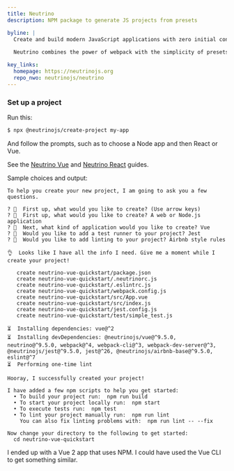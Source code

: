 ```yaml
---
title: Neutrino
description: NPM package to generate JS projects from presets

byline: |
  Create and build modern JavaScript applications with zero initial configuration
  
  Neutrino combines the power of webpack with the simplicity of presets.

key_links:
  homepage: https://neutrinojs.org
  repo_nwo: neutrinojs/neutrino
---
```


### Set up a project

Run this:

```sh
$ npx @neutrinojs/create-project my-app
```

And follow the prompts, such as to choose a Node app and then React or Vue.

See the [Neutrino Vue](https://neutrinojs.org/packages/vue/) and [Neutrino React](https://neutrinojs.org/packages/react/) guides.

Sample choices and output:

```
To help you create your new project, I am going to ask you a few questions.

? 🤔  First up, what would you like to create? (Use arrow keys)
? 🤔  First up, what would you like to create? A web or Node.js application
? 🤔  Next, what kind of application would you like to create? Vue
? 🤔  Would you like to add a test runner to your project? Jest
? 🤔  Would you like to add linting to your project? Airbnb style rules

👌  Looks like I have all the info I need. Give me a moment while I create your project!

   create neutrino-vue-quickstart/package.json
   create neutrino-vue-quickstart/.neutrinorc.js
   create neutrino-vue-quickstart/.eslintrc.js
   create neutrino-vue-quickstart/webpack.config.js
   create neutrino-vue-quickstart/src/App.vue
   create neutrino-vue-quickstart/src/index.js
   create neutrino-vue-quickstart/jest.config.js
   create neutrino-vue-quickstart/test/simple_test.js

⏳  Installing dependencies: vue@^2
⏳  Installing devDependencies: @neutrinojs/vue@^9.5.0, neutrino@^9.5.0, webpack@^4, webpack-cli@^3, webpack-dev-server@^3, @neutrinojs/jest@^9.5.0, jest@^26, @neutrinojs/airbnb-base@^9.5.0, eslint@^7
⏳  Performing one-time lint

Hooray, I successfully created your project!

I have added a few npm scripts to help you get started:
  • To build your project run:  npm run build
  • To start your project locally run:  npm start
  • To execute tests run:  npm test
  • To lint your project manually run:  npm run lint
    You can also fix linting problems with:  npm run lint -- --fix

Now change your directory to the following to get started:
  cd neutrino-vue-quickstart
```

I ended up with a Vue 2 app that uses NPM. I could have used the Vue CLI to get something similar.
